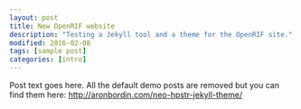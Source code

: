 ```yaml
---
layout: post
title: New OpenRIF website
description: "Testing a Jekyll tool and a theme for the OpenRIF site."
modified: 2016-02-08
tags: [sample post]
categories: [intro]
---
```


Post text goes here. All the default demo posts are removed but you can find them here: http://aronbordin.com/neo-hpstr-jekyll-theme/


